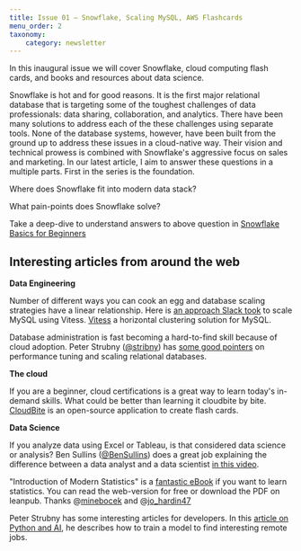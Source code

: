 ```yaml
---
title: Issue 01 – Snowflake, Scaling MySQL, AWS Flashcards
menu_order: 2
taxonomy:
    category: newsletter
---
```


In this inaugural issue we will cover Snowflake, cloud computing flash cards, and books and resources about data science.

Snowflake is hot and for good reasons. It is the first major relational database that is targeting some of the toughest challenges of data professionals: data sharing, collaboration, and analytics. There have been many solutions to address each of the these challenges using separate tools. None of the database systems, however, have been built from the ground up to address these issues in a cloud-native way. Their vision and technical prowess is combined with Snowflake's aggressive focus on sales and marketing. In our latest article, I aim to answer these questions in a multiple parts. First in the series is the foundation.

Where does Snowflake fit into modern data stack?

What pain-points does Snowflake solve?

Take a deep-dive to understand answers to above question in [Snowflake Basics for Beginners](https://datawithdev.com/snowflake-basics-beginners-part-1/)
## Interesting articles from around the web
**Data Engineering**

Number of different ways you can cook an egg and database scaling strategies have a linear relationship. Here is [an approach Slack took](https://slack.engineering/scaling-datastores-at-slack-with-vitess/) to scale MySQL using Vitess. [Vitess](https://vitess.io/) a horizontal clustering solution for MySQL.

Database administration is fast becoming a hard-to-find skill because of cloud adoption. Peter Strubny ([@stribny](https://twitter.com/stribny)) has [some good pointers](https://stribny.name/blog/2020/07/scaling-relational-sql-databases/) on performance tuning and scaling relational databases.

**The cloud**

If you are a beginner, cloud certifications is a great way to learn today's in-demand skills. What could be better than learning it cloudbite by bite. [CloudBite](https://cloudbite.attejuvonen.fi/) is an open-source application to create flash cards.

**Data Science**

If you analyze data using Excel or Tableau, is that considered data science or analysis? Ben Sullins ([@BenSullins](https://twitter.com/BenSullins)) does a great job explaining the difference between a data analyst and a data scientist [in this video](https://www.youtube.com/watch?v=KL4b0RnLq-s).

"Introduction of Modern Statistics" is a [fantastic eBook](https://www.openintro.org/book/ims/) if you want to learn statistics. You can read the web-version for free or download the PDF on leanpub. Thanks @[minebocek](https://twitter.com/minebocek) and @[jo_hardin47](https://twitter.com/jo_hardin47)

Peter Strubny has some interesting articles for developers. In this [article on Python and AI](https://stribny.name/blog/python-job-search/), he describes how to train a model to find interesting remote jobs.







